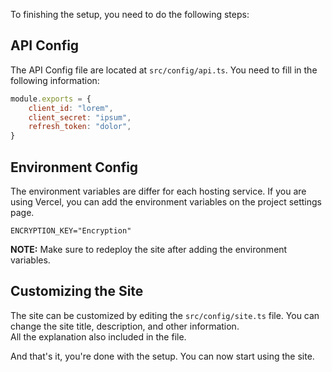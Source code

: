 To finishing the setup, you need to do the following steps:

## API Config
The API Config file are located at `src/config/api.ts`. You need to fill in the following information:
```js
module.exports = {
    client_id: "lorem",
    client_secret: "ipsum",
    refresh_token: "dolor",
}
```

## Environment Config
The environment variables are differ for each hosting service. If you are using Vercel, you can add the environment variables on the project settings page.
```dotenv
ENCRYPTION_KEY="Encryption"
```

**NOTE:** Make sure to redeploy the site after adding the environment variables.

## Customizing the Site
The site can be customized by editing the `src/config/site.ts` file. You can change the site title, description, and other information.  
All the explanation also included in the file.


And that's it, you're done with the setup. You can now start using the site.